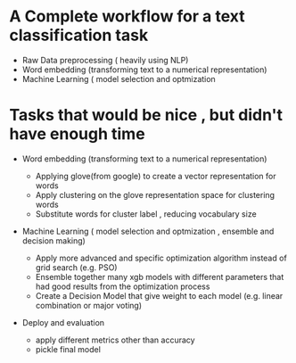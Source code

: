 # A Complete workflow for a text classification task
*   Raw Data preprocessing ( heavily using NLP)
*   Word embedding (transforming text to a numerical representation)
*   Machine Learning ( model selection and optmization 


# Tasks that would be nice , but didn't have enough time
*   Word embedding (transforming text to a numerical representation)
	- Applying glove(from google) to create a vector representation for words 
	- Apply clustering on the glove representation space for clustering words
	- Substitute words for cluster label , reducing vocabulary size
	
*   Machine Learning ( model selection and optmization , ensemble and decision making)
	- Apply more advanced and specific optimization algorithm instead of grid search (e.g. PSO)
	- Ensemble together many xgb models with different parameters that had good results from the optimization process
	- Create a Decision Model that give weight to each model (e.g. linear combination or major voting)
	
* Deploy and evaluation
	- apply different metrics other than accuracy
	- pickle final model